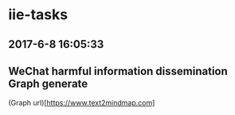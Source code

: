 # iie-tasks

## 2017-6-8 16:05:33
## WeChat harmful information dissemination Graph generate

(Graph url)[https://www.text2mindmap.com]

